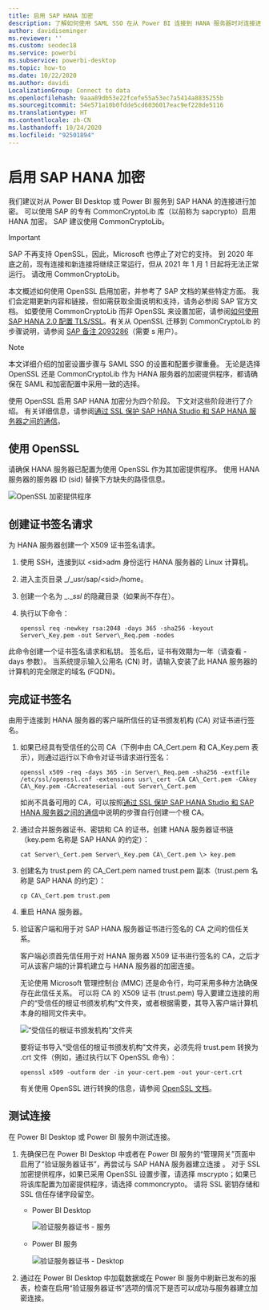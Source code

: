 ```yaml
---
title: 启用 SAP HANA 加密
description: 了解如何使用 SAML SSO 在从 Power BI 连接到 HANA 服务器时对连接进行加密。
author: davidiseminger
ms.reviewer: ''
ms.custom: seodec18
ms.service: powerbi
ms.subservice: powerbi-desktop
ms.topic: how-to
ms.date: 10/22/2020
ms.author: davidi
LocalizationGroup: Connect to data
ms.openlocfilehash: 9aaa89db53e22fcefe55a53ec7a5414a8835255b
ms.sourcegitcommit: 54e571a10b0fdde5cd6036017eac9ef228de5116
ms.translationtype: HT
ms.contentlocale: zh-CN
ms.lasthandoff: 10/24/2020
ms.locfileid: "92501894"
---
```

# <a name="enable-encryption-for-sap-hana"></a>启用 SAP HANA 加密

我们建议对从 Power BI Desktop 或 Power BI 服务到 SAP HANA 的连接进行加密。 可以使用 SAP 的专有 CommonCryptoLib 库（以前称为 sapcrypto）启用 HANA 加密。 SAP 建议使用 CommonCryptoLib。

> [!IMPORTANT]
> SAP 不再支持 OpenSSL，因此，Microsoft 也停止了对它的支持。 到 2020 年底之前，现有连接和新连接将继续正常运行，但从 2021 年 1 月 1 日起将无法正常运行。 请改用 CommonCryptoLib。

本文概述如何使用 OpenSSL 启用加密，并参考了 SAP 文档的某些特定方面。 我们会定期更新内容和链接，但如需获取全面说明和支持，请务必参阅 SAP 官方文档。 如要使用 CommonCryptoLib 而非 OpenSSL 来设置加密，请参阅[如何使用 SAP HANA 2.0 配置 TLS/SSL](https://blogs.sap.com/2018/11/13/how-to-configure-tlsssl-in-sap-hana-2.0/)。有关从 OpenSSL 迁移到 CommonCryptoLib 的步骤说明，请参阅 [SAP 备注 2093286](https://launchpad.support.sap.com/#/notes/2093286)（需要 s 用户）。

> [!NOTE]
> 本文详细介绍的加密设置步骤与 SAML SSO 的设置和配置步骤重叠。 无论是选择 OpenSSL 还是 CommonCryptoLib 作为 HANA 服务器的加密提供程序，都请确保在 SAML 和加密配置中采用一致的选择。

使用 OpenSSL 启用 SAP HANA 加密分为四个阶段。 下文对这些阶段进行了介绍。  有关详细信息，请参阅[通过 SSL 保护 SAP HANA Studio 和 SAP HANA 服务器之间的通信](https://blogs.sap.com/2015/09/28/securing-the-communication-between-sap-hana-studio-and-sap-hana-server-through-ssl/)。

## <a name="use-openssl"></a>使用 OpenSSL

请确保 HANA 服务器已配置为使用 OpenSSL 作为其加密提供程序。 使用 HANA 服务器的服务器 ID (sid) 替换下方缺失的路径信息。

![OpenSSL 加密提供程序](media/desktop-sap-hana-encryption/ssl-crypto-provider.png)

## <a name="create-a-certificate-signing-request"></a>创建证书签名请求

为 HANA 服务器创建一个 X509 证书签名请求。

1. 使用 SSH，连接到以 \<sid\>adm 身份运行 HANA 服务器的 Linux 计算机。

1. 进入主页目录 _/_usr/sap/\<sid\>/home。

1. 创建一个名为 _.__ssl_ 的隐藏目录（如果尚不存在）。

1. 执行以下命令：

    ```
    openssl req -newkey rsa:2048 -days 365 -sha256 -keyout Server\_Key.pem -out Server\_Req.pem -nodes
    ```

此命令创建一个证书签名请求和私钥。 签名后，证书有效期为一年（请查看 -days 参数）。 当系统提示输入公用名 (CN) 时，请输入安装了此 HANA 服务器的计算机的完全限定的域名 (FQDN)。

## <a name="get-the-certificate-signed"></a>完成证书签名

由用于连接到 HANA 服务器的客户端所信任的证书颁发机构 (CA) 对证书进行签名。

1. 如果已经具有受信任的公司 CA（下例中由 CA\_Cert.pem 和 CA\_Key.pem 表示），则通过运行以下命令对证书请求进行签名：

    ```
    openssl x509 -req -days 365 -in Server\_Req.pem -sha256 -extfile /etc/ssl/openssl.cnf -extensions usr\_cert -CA CA\_Cert.pem -CAkey CA\_Key.pem -CAcreateserial -out Server\_Cert.pem
    ```

    如尚不具备可用的 CA，可以按照[通过 SSL 保护 SAP HANA Studio 和 SAP HANA 服务器之间的通信](https://blogs.sap.com/2015/09/28/securing-the-communication-between-sap-hana-studio-and-sap-hana-server-through-ssl/)中说明的步骤自行创建一个根 CA。

1. 通过合并服务器证书、密钥和 CA 的证书，创建 HANA 服务器证书链（key.pem 名称是 SAP HANA 的约定）：

    ```
    cat Server\_Cert.pem Server\_Key.pem CA\_Cert.pem \> key.pem
    ```

1. 创建名为 trust.pem 的 CA\_Cert.pem named trust.pem 副本（trust.pem 名称是 SAP HANA 的约定）：

    ```
    cp CA\_Cert.pem trust.pem
    ```

1. 重启 HANA 服务器。

1. 验证客户端和用于对 SAP HANA 服务器证书进行签名的 CA 之间的信任关系。

    客户端必须首先信任用于对 HANA 服务器 X509 证书进行签名的 CA，之后才可从该客户端的计算机建立与 HANA 服务器的加密连接。

    无论使用 Microsoft 管理控制台 (MMC) 还是命令行，均可采用多种方法确保存在此信任关系。 可以将 CA 的 X509 证书 (trust.pem) 导入要建立连接的用户的“受信任的根证书颁发机构”文件夹，或者根据需要，其导入客户端计算机本身的相同文件夹中。

    ![“受信任的根证书颁发机构”文件夹](media/desktop-sap-hana-encryption/trusted-root-certification.png)

    要将证书导入“受信任的根证书颁发机构”文件夹，必须先将 trust.pem 转换为 .crt 文件（例如，通过执行以下 OpenSSL 命令）：

    ```
    openssl x509 -outform der -in your-cert.pem -out your-cert.crt
    ```
    
    有关使用 OpenSSL 进行转换的信息，请参阅 [OpenSSL 文档](https://www.openssl.org/docs/man1.0.2/man3/x509.html)。

## <a name="test-the-connection"></a>测试连接

在 Power BI Desktop 或 Power BI 服务中测试连接。

1. 先确保已在 Power BI Desktop 中或者在 Power BI 服务的“管理网关”页面中启用了“验证服务器证书”，再尝试与 SAP HANA 服务器建立连接 。 对于 SSL 加密提供程序，如果已采用 OpenSSL 设置步骤，请选择 mscrypto；如果已将该库配置为加密提供程序，请选择 commoncrypto。 请将 SSL 密钥存储和 SSL 信任存储字段留空。

    - Power BI Desktop

        ![验证服务器证书 - 服务](media/desktop-sap-hana-encryption/validate-server-certificate-service.png)

    - Power BI 服务

        ![验证服务器证书 - Desktop](media/desktop-sap-hana-encryption/validate-server-certificate-desktop.png)

1. 通过在 Power BI Desktop 中加载数据或在 Power BI 服务中刷新已发布的报表，检查在启用“验证服务器证书”选项的情况下是否可以成功与服务器建立加密连接。
